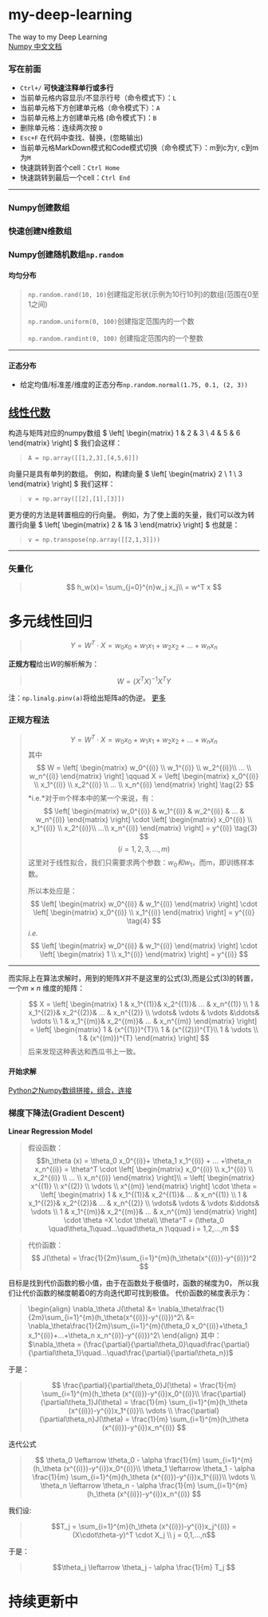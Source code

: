 # my-deep-learning
The way to my Deep Learning  
[Numpy 中文文档](https://www.numpy.org.cn/article/basics/numpy_matrices_vectors.html)
### 写在前面
* `Ctrl+/` **可快速注释单行或多行**
* 当前单元格内容显示/不显示行号（命令模式下）：`L`
* 当前单元格下方创建单元格（命令模式下）：`A`
* 当前单元格上方创建单元格 (命令模式下)：`B`
* 删除单元格：连续两次按 `D`
* `Esc+F` 在代码中查找、替换，(忽略输出)
* 当前单元格MarkDown模式和Code模式切换（命令模式下）：m到c为`Y`, c到m为`M`
* 快速跳转到首个cell：`Ctrl Home`
* 快速跳转到最后一个cell：`Ctrl End`
***
### Numpy创建数组
### 快速创建N维数组

### Numpy创建随机数组`np.random`
#### 均匀分布
> `np.random.rand(10, 10)`创建指定形状(示例为10行10列)的数组(范围在0至1之间)
>
> `np.random.uniform(0, 100)`创建指定范围内的一个数
>
> `np.random.randint(0, 100)` 创建指定范围内的一个整数
***
#### 正态分布
* 给定均值/标准差/维度的正态分布`np.random.normal(1.75, 0.1, (2, 3))`


## [线性代数](https://www.numpy.org.cn/user_guide/quickstart_tutorial/linear_algebra.html)
构造与矩阵对应的numpy数组
$  \left[
  \begin{matrix}
   1 & 2 & 3 \\
   4 & 5 & 6 
  \end{matrix} 
  \right] $
我们会这样：
> `A = np.array([[1,2,3],[4,5,6]])`

向量只是具有单列的数组。 例如，构建向量
$  \left[
  \begin{matrix}
   2 \\
   1 \\
   3
  \end{matrix} 
  \right] $
我们这样：
> `v = np.array([[2],[1],[3]])`

更方便的方法是转置相应的行向量。 例如，为了使上面的矢量，我们可以改为转置行向量
$  \left[
  \begin{matrix}
   2 &  1& 3
  \end{matrix} 
  \right] $
也就是：
> `v = np.transpose(np.array([[2,1,3]]))`
***


### 矢量化
>$$ h_w(x)= \sum_{j=0}^{n}w_j x_j\\ = w^T x $$

# 多元线性回归

> $$  Y = W^T\cdot  X = w_0 x_0 + w_1 x_1 + w_2 x_2 +...+w_n x_n$$

**正规方程**给出$W$的解析解为：
> $$ W = (X^T X)^{-1}X^T Y  $$

注：`np.linalg.pinv(a)`将给出矩阵a的伪逆。   [更多](https://blog.csdn.net/gilzhy/article/details/8694715)

###  正规方程法

> $$ Y = W^T \cdot  X = w_0 x_0 + w_1 x_1 + w_2 x_2 +...+w_n x_n \tag{1}$$
其中
$$ W = \left[
  \begin{matrix}
   w_0^{(i)} \\
   w_1^{(i)} \\
   w_2^{(i)}\\
   ... \\
   w_n^{(i)}
  \end{matrix} 
  \right] \qquad 
X = 
\left[
  \begin{matrix}
   x_0^{(i)} \\
   x_1^{(i)} \\
   x_2^{(i)} \\
   ... \\
   x_n^{(i)}
  \end{matrix} 
  \right] \tag{2}
$$
*i.e.*对于m个样本中的某一个来说，有：
$$  \left[
  \begin{matrix}
   w_0^{(i)} &
   w_1^{(i)} &
   w_2^{(i)} &
   ... &
   w_n^{(i)}
  \end{matrix} 
  \right] \cdot 
  \left[
  \begin{matrix}
   x_0^{(i)} \\
   x_1^{(i)} \\
   x_2^{(i)}\\
   ...\\
   x_n^{(i)}
  \end{matrix} 
  \right] = y^{(i)} \tag{3}  
$$
  $$(i = 1,2,3,...,m)$$
>这里对于线性拟合，我们只需要求两个参数：$w_0 和 w_1$，而m，即训练样本数。
>
>所以本处应是：
$$
\left[
  \begin{matrix}
   w_0^{(i)} &
   w_1^{(i)} 
  \end{matrix} 
  \right] \cdot 
\left[
  \begin{matrix}
   x_0^{(i)} \\
   x_1^{(i)} 
  \end{matrix} 
  \right] =  y^{(i)}  \tag{4}
$$
*i.e.*
$$
\left[
  \begin{matrix}
   w_0^{(i)} &
   w_1^{(i)} 
  \end{matrix} 
  \right] \cdot 
\left[
  \begin{matrix}
   1 \\
   x_1^{(i)} 
  \end{matrix} 
  \right] =  y^{(i)}  
$$

***
而实际上在算法求解时，用到的矩阵$X$并不是这里的公式(3),而是公式(3)的转置，一个$m\times n$ 维度的矩阵：

>$$
X = 
\left[
  \begin{matrix}
   1 & x_1^{(1)}& x_2^{(1)}& ...  & x_n^{(1)} \\
   1 & x_1^{(2)}& x_2^{(2)}& ...  & x_n^{(2)} \\
\vdots& \vdots  & \vdots   &\ddots& \vdots  \\
   1 & x_1^{(m)}& x_2^{(m)}& ...  & x_n^{(m)}
  \end{matrix} \right]
  = \left[
  \begin{matrix}
   1 & (x^{(1)})^{T}\\
   1 & (x^{(2)})^{T}\\
   1 & \vdots \\
   1 & (x^{(m)})^{T}
  \end{matrix} \right]
$$
后来发现这种表达和西瓜书上一致。

#### 开始求解
[Python之Numpy数组拼接，组合，连接](https://www.cnblogs.com/huangshiyu13/p/6672828.html)


### 梯度下降法(Gradient Descent)
**Linear Regression Model**
>
> 假设函数：
$$h_\theta (x) = \theta_0 x_0^{(i)}+ \theta_1 x_1^{(i)} + ... +\theta_n x_n^{(i)} 
= \theta^T \cdot \left[
  \begin{matrix}
   x_0^{(i)} \\
   x_1^{(i)} \\
   x_2^{(i)} \\
   ... \\
   x_n^{(i)}
  \end{matrix} 
  \right]\\
= \left[
  \begin{matrix}
   x^{(1)} \\
   x^{(2)} \\
   \vdots \\
   x^{(m)}
  \end{matrix} 
  \right] \cdot \theta
  = \left[
  \begin{matrix}
   1 & x_1^{(1)}& x_2^{(1)}& ...  & x_n^{(1)} \\
   1 & x_1^{(2)}& x_2^{(2)}& ...  & x_n^{(2)} \\
\vdots& \vdots  & \vdots   &\ddots& \vdots  \\
   1 & x_1^{(m)}& x_2^{(m)}& ...  & x_n^{(m)}
  \end{matrix} \right] \cdot \theta =X \cdot \theta\\
\theta^T  = (\theta_0 \quad\theta_1\quad...\quad\theta_n )\qquad
i = 1,2,...,m
$$

> 代价函数：$$ J(\theta) = \frac{1}{2m}\sum_{i=1}^{m}(h_\theta(x^{(i)})-y^{(i)})^2 $$

目标是找到代价函数的极小值，由于在函数处于极值时，函数的梯度为0，
所以我们让代价函数的梯度朝着0的方向迭代即可找到极值。
代价函数的梯度表示为：
>\begin{align}
\nabla_\theta J(\theta) &= \nabla_\theta\frac{1}{2m}\sum_{i=1}^{m}(h_\theta(x^{(i)})-y^{(i)})^2\\
&= \nabla_\theta\frac{1}{2m}\sum_{i=1}^{m}(\theta_0 x_0^{(i)}+\theta_1 x_1^{(i)}+...+\theta_n x_n^{(i)}-y^{(i)})^2\\
\end{align}
其中：    $\nabla_\theta = (\frac{\partial}{\partial\theta_0}\quad\frac{\partial}{\partial\theta_1}\quad...\quad\frac{\partial}{\partial\theta_n})$

于是：
>$$
\frac{\partial}{\partial\theta_0}J(\theta) = \frac{1}{m} \sum_{i=1}^{m}(h_\theta (x^{(i)})-y^{i})x_0^{(i)}\\
\frac{\partial}{\partial\theta_1}J(\theta) = \frac{1}{m} \sum_{i=1}^{m}(h_\theta (x^{(i)})-y^{i})x_1^{(i)}\\
\vdots \\
\frac{\partial}{\partial\theta_n}J(\theta) = \frac{1}{m} \sum_{i=1}^{m}(h_\theta (x^{(i)})-y^{i})x_n^{(i)}
$$

迭代公式
>$$
\theta_0 \leftarrow \theta_0 - \alpha \frac{1}{m} \sum_{i=1}^{m}(h_\theta (x^{(i)})-y^{i})x_0^{(i)}\\
\theta_1 \leftarrow \theta_1 - \alpha \frac{1}{m} \sum_{i=1}^{m}(h_\theta (x^{(i)})-y^{i})x_1^{(i)}\\
\vdots \\
\theta_n \leftarrow \theta_n - \alpha \frac{1}{m} \sum_{i=1}^{m}(h_\theta (x^{(i)})-y^{i})x_n^{(i)}
$$

我们设:
>$$T_j = \sum_{i=1}^{m}(h_\theta (x^{(i)})-y^{i})x_j^{(i)} = (X\cdot\theta-y)^T \cdot X_j \\
j = 0,1,...,n$$

于是：
>$$\theta_j \leftarrow \theta_j - \alpha \frac{1}{m} T_j $$

# 持续更新中
